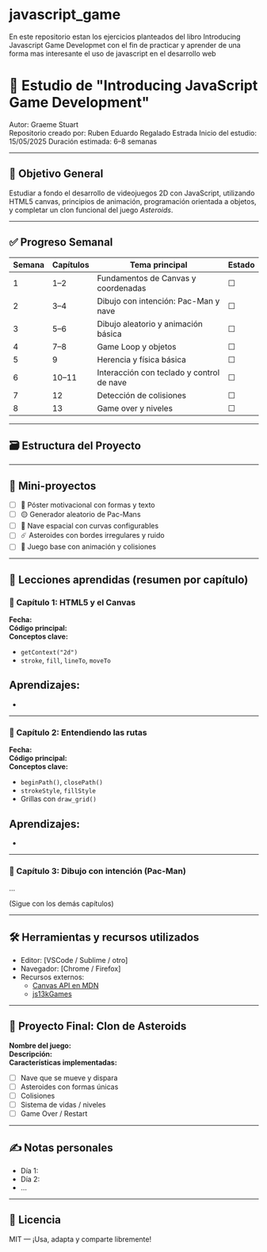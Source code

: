 # javascript_game
En este repositorio estan los ejercicios planteados del libro Introducing Javascript Game Developmet con el fin de practicar y aprender de una forma mas interesante el uso de javascript en el desarrollo web

# 📘 Estudio de "Introducing JavaScript Game Development"

Autor: Graeme Stuart  
Repositorio creado por: Ruben Eduardo Regalado Estrada
Inicio del estudio: 15/05/2025
Duración estimada: 6–8 semanas

---

## 📌 Objetivo General

Estudiar a fondo el desarrollo de videojuegos 2D con JavaScript, utilizando HTML5 canvas, principios de animación, programación orientada a objetos, y completar un clon funcional del juego *Asteroids*.

---

## ✅ Progreso Semanal

| Semana | Capítulos | Tema principal                             | Estado     |
|--------|-----------|---------------------------------------------|------------|
| 1      | 1–2       | Fundamentos de Canvas y coordenadas         | ☐          |
| 2      | 3–4       | Dibujo con intención: Pac-Man y nave        | ☐          |
| 3      | 5–6       | Dibujo aleatorio y animación básica         | ☐          |
| 4      | 7–8       | Game Loop y objetos                         | ☐          |
| 5      | 9         | Herencia y física básica                    | ☐          |
| 6      | 10–11     | Interacción con teclado y control de nave   | ☐          |
| 7      | 12        | Detección de colisiones                     | ☐          |
| 8      | 13        | Game over y niveles                         | ☐          |

---

## 🗃️ Estructura del Proyecto

---

## 🧪 Mini-proyectos

- [ ] 🎨 Póster motivacional con formas y texto
- [ ] 🟡 Generador aleatorio de Pac-Mans
- [ ] 🚀 Nave espacial con curvas configurables
- [ ] ☄️ Asteroides con bordes irregulares y ruido
- [ ] 🧱 Juego base con animación y colisiones

---

## 🧠 Lecciones aprendidas (resumen por capítulo)

### 📗 Capítulo 1: HTML5 y el Canvas
**Fecha:**  
**Código principal:**  
**Conceptos clave:**
- `getContext("2d")`
- `stroke`, `fill`, `lineTo`, `moveTo`

**Aprendizajes:**
-  
-  

---

### 📗 Capítulo 2: Entendiendo las rutas
**Fecha:**  
**Código principal:**  
**Conceptos clave:**
- `beginPath()`, `closePath()`
- `strokeStyle`, `fillStyle`
- Grillas con `draw_grid()`

**Aprendizajes:**
-  
-  

---

### 📗 Capítulo 3: Dibujo con intención (Pac-Man)
...

(Sigue con los demás capítulos)

---

## 🛠️ Herramientas y recursos utilizados

- Editor: [VSCode / Sublime / otro]
- Navegador: [Chrome / Firefox]
- Recursos externos:
  - [Canvas API en MDN](https://developer.mozilla.org/en-US/docs/Web/API/Canvas_API)
  - [js13kGames](https://js13kgames.com/)

---

## 🚀 Proyecto Final: Clon de Asteroids

**Nombre del juego:**  
**Descripción:**  
**Características implementadas:**  
- [ ] Nave que se mueve y dispara  
- [ ] Asteroides con formas únicas  
- [ ] Colisiones  
- [ ] Sistema de vidas / niveles  
- [ ] Game Over / Restart  

---

## ✍️ Notas personales

- Día 1:  
- Día 2:  
- ...

---

## 📌 Licencia

MIT — ¡Usa, adapta y comparte libremente!



